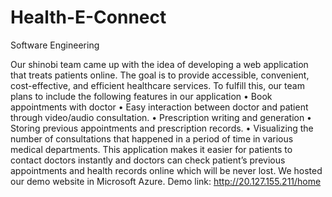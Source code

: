 # Health-E-Connect
Software Engineering

Our shinobi team came up with the idea of developing a web application that treats patients online. The goal is to provide accessible, convenient, cost-effective, and efficient healthcare services. To fulfill this, our team plans to include the following features in our application
• Book appointments with doctor
• Easy interaction between doctor and patient through video/audio
consultation.
• Prescription writing and generation
• Storing previous appointments and prescription records.
• Visualizing the number of consultations that happened in a period of time in various medical departments.
This application makes it easier for patients to contact doctors instantly and doctors can check patient’s previous appointments and health records online which will be never lost. 
We hosted our demo website in Microsoft Azure.
Demo link: http://20.127.155.211/home
